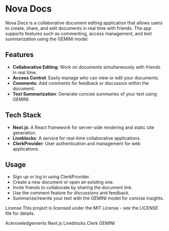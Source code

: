 # Nova Docs

Nova Docs is a collaborative document editing application that allows users to create, share, and edit documents in real time with friends. The app supports features such as commenting, access management, and text summarization using the GEMINI model.

## Features
- **Collaborative Editing**: Work on documents simultaneously with friends in real time.
- **Access Control**: Easily manage who can view or edit your documents.
- **Comments**: Add comments for feedback or discussion within the document.
- **Text Summarization**: Generate concise summaries of your text using GEMINI.

## Tech Stack
- **Next.js**: A React framework for server-side rendering and static site generation.
- **Liveblocks**: A service for real-time collaborative applications.
- **ClerkProvider**: User authentication and management for web applications.



 ## Usage
- Sign up or log in using ClerkProvider.
- Create a new document or open an existing one.
- Invite friends to collaborate by sharing the document link.
- Use the comment feature for discussions and feedback.
- Summarize/rewrite your text with the GEMINI model for concise insights.


License
This project is licensed under the MIT License - see the LICENSE file for details.

Acknowledgements
Next.js
Liveblocks
Clerk
GEMINI
